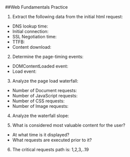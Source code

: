 ##Web Fundamentals Practice

1. Extract the following data from the initial html request:
 - DNS lookup time: 
 - Initial connection:
 - SSL Negotiation time:
 - TTFB:
 - Content download:

2. Determine the page-timing events:
 - DOMContentLoaded event:
 - Load event:

3. Analyze the page load waterfall:
 - Number of Document requests:
 - Number of JavaScript requests:
 - Number of CSS requests:
 - Number of Image requests:

4. Analyze the waterfall slope: 

5. What is considered most valuable content for the user?
 - At what time is it displayed?
 - What requests are executed prior to it? 

6. The critical requests path is: 1,2,3,..19
